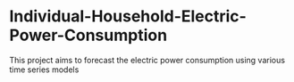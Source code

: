 # Individual-Household-Electric-Power-Consumption
This project aims to forecast the electric power consumption using various time series models
